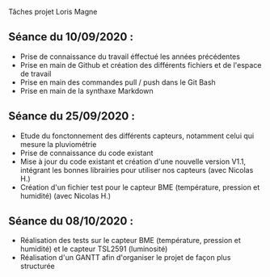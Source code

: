 Tâches projet Loris Magne

Séance du 10/09/2020 :  
- 
- Prise de connaissance du travail éffectué les années précédentes  
- Prise en main de Github et création des différents fichiers et de l'espace de travail  
- Prise en main des commandes pull / push dans le Git Bash  
- Prise en main de la synthaxe Markdown

Séance du 25/09/2020 :
- 
- Etude du fonctonnement des différents capteurs, notamment celui qui mesure la pluviométrie  
- Prise de connaissance du code existant  
- Mise à jour du code existant et création d'une nouvelle version V1.1, intégrant les bonnes librairies pour utiliser nos capteurs (avec Nicolas H.)  
- Création d'un fichier test pour le capteur BME (température, pression et humidité) (avec Nicolas H.)  

Séance du 08/10/2020 :
-
- Réalisation des tests sur le capteur BME (température, pression et humidité) et le capteur TSL2591 (luminosité)  
- Réalisation d'un GANTT afin d'organiser le projet de façon plus structurée  

